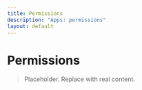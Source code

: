 ```yaml
---
title: Permissions
description: "Apps: permissions"
layout: default
---
```

# Permissions

> Placeholder. Replace with real content.
